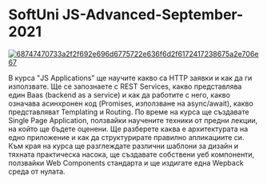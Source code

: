 # SoftUni JS-Advanced-September-2021
[![68747470733a2f2f692e696d6775722e636f6d2f6172417238675a2e706e67](https://user-images.githubusercontent.com/71393659/102015173-9de43480-3d62-11eb-8944-fd4fc245d9a2.png)](https://softuni.bg/trainings/3218/js-applications-february-2021/internal)

В курса "JS Applications" ще научите какво сa HTTP заявки и как да ги използвате. Ще се запознаете с REST Services, какво представлява един Baas (backend as a service) и как да работите с него, какво означава асинхронен код (Promises, използване на async/await), какво представляват Templating и Routing. По време на курса ще създавате Single Page Application, ползвайки научените техники от предни лекции, на който ще бъдете оценени. Ще разберете каква е архитектурата на едно приложение и как да структурирате правилно апликациите си. Към края на курса ще разглеждате различни шаблони за дизайн и тяхната практическа насока, ще създавате собствени уеб компоненти, ползвайки Web Components стандарта и ще издигате една Wepback среда от нулата.
